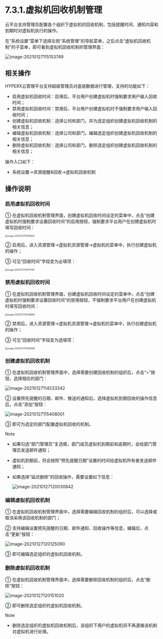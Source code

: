 # 7.3.1.虚拟机回收机制管理

云平台支持管理员配置各个组织下虚拟机的回收机制，包括提醒时间、通知内容和到期时对虚拟机执行的操作。

在“系统设置”菜单下选择左侧“系统管理”的导航菜单，之后点击“虚拟机回收机制”的子菜单，即可看到虚拟机回收机制的管理界面：

![image-20210127115153749](vm_recycle.assets/image-20210127115153749.png)

## 相关操作

HYPERX云管理平台支持超级管理员对底层数据进行管理，支持的功能如下：

- 启用虚拟机回收时间：启用后，平台用户创建虚拟机时强制要求用户输入回收时间；
- 禁用虚拟机回收时间：禁用后，平台用户创建虚拟机时不强制要求用户输入回收时间；
- 创建虚拟机回收机制：选择公司和部门，并为选定组织创建虚拟机回收机制的相关信息；
- 编辑虚拟机回收机制：选择公司和部门，编辑选定组织创建虚拟机回收机制的相关信息；
- 删除虚拟机回收机制：选择公司和部门，删除选定组织创建虚拟机回收机制的相关信息；

操作入口如下：

- 系统设置→资源提醒&回收→虚拟机回收机制

## 操作说明

### 启用虚拟机回收时间

① 在虚拟机回收机制管理界面，创建虚拟机回收时间设定的菜单中，点击“创建虚拟机时强制要求设置回收时间”的启用按钮，强制要求平台用户在创建虚拟机时填写回收时间：

<img src="vm_recycle.assets/image-20210127113915625.png" alt="image-20210127113915625" style="zoom:50%;" />

② 启用后，进入资源管理→虚拟机资源管理→虚拟机的菜单中，执行创建虚拟机的操作；

③ 可见“回收时间”字段变为必填项：

<img src="vm_recycle.assets/image-20210127114127540.png" alt="image-20210127114127540" style="zoom:50%;" />

### 禁用虚拟机回收时间

① 在虚拟机回收机制管理界面，创建虚拟机回收时间设定的菜单中，点击“创建虚拟机时强制要求设置回收时间”的禁用按钮，不强制要求平台用户在创建虚拟机时填写回收时间：

<img src="vm_recycle.assets/image-20210127114216664.png" alt="image-20210127114216664" style="zoom:50%;" />

② 禁用后，进入资源管理→虚拟机资源管理→虚拟机的菜单中，执行创建虚拟机的操作；

③ 可见“回收时间”字段变为选填项：

<img src="vm_recycle.assets/image-20210127114308592.png" alt="image-20210127114308592" style="zoom:50%;" />

### 创建虚拟机回收机制

① 在虚拟机回收机制管理界面中，选择需要创建回收机制的组织后，点击“>”按钮，选择相应的部门：

![image-20210127114533342](vm_recycle.assets/image-20210127114533342.png)

② 设置预先提醒的日期、邮件、推送的通知后，选择虚拟机到期回收的操作信息后，点击“添加”按钮：

![image-20210127115408001](vm_recycle.assets/image-20210127115408001.png)

③ 即可为选定的部门配置虚拟机回收的机制。

> [!NOTE]
>
> - 如果勾选“部门管理员”复选框，部门成员虚拟机到期前和逾期时，会给部门管理员发送邮件通知；
>
> - 虚拟机到期前，将会按照“预先提醒日期”设置的时间给虚拟机所有者发送邮件通知；
>
> - 如果选择“延迟删除”的回收操作，需要设置如下信息：
>
>   ![image-20210127120030842](vm_recycle.assets/image-20210127120030842.png)

### 编辑虚拟机回收机制

① 在虚拟机回收机制管理界面中，选择需要编辑回收机制的组织后，可以选择或取消采用该回收机制的部门；

② 支持编辑设置预先提醒的日期、邮件通知、回收操作等信息，编辑后，点击“更新”按钮：

![image-20210127120125090](vm_recycle.assets/image-20210127120125090.png)

③ 即可编辑选定组织的虚拟机回收机制。

### 删除虚拟机回收机制

① 在虚拟机回收机制管理界面中，选择需要删除回收机制的组织后，点击“删除”按钮：

![image-20210127120151020](vm_recycle.assets/image-20210127120151020.png)

② 即可删除选定组织的虚拟机回收机制。

> [!NOTE]
>
> - 删除选定组织的虚拟机回收机制后，该组织下用户的虚拟机将不再遵循该机制对虚拟机进行处理。